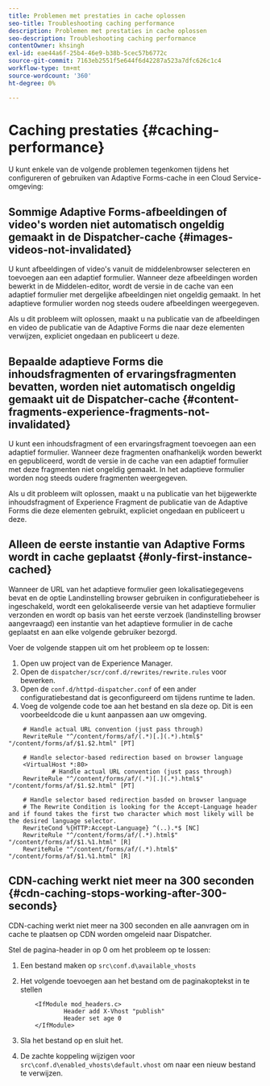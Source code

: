 ```yaml
---
title: Problemen met prestaties in cache oplossen
seo-title: Troubleshooting caching performance
description: Problemen met prestaties in cache oplossen
seo-description: Troubleshooting caching performance
contentOwner: khsingh
exl-id: eae44a6f-25b4-46e9-b38b-5cec57b6772c
source-git-commit: 7163eb2551f5e644f6d42287a523a7dfc626c1c4
workflow-type: tm+mt
source-wordcount: '360'
ht-degree: 0%

---
```


# Caching prestaties {#caching-performance}

U kunt enkele van de volgende problemen tegenkomen tijdens het configureren of gebruiken van Adaptive Forms-cache in een Cloud Service-omgeving:

## Sommige Adaptive Forms-afbeeldingen of video&#39;s worden niet automatisch ongeldig gemaakt in de Dispatcher-cache {#images-videos-not-invalidated}

U kunt afbeeldingen of video&#39;s vanuit de middelenbrowser selecteren en toevoegen aan een adaptief formulier. Wanneer deze afbeeldingen worden bewerkt in de Middelen-editor, wordt de versie in de cache van een adaptief formulier met dergelijke afbeeldingen niet ongeldig gemaakt. In het adaptieve formulier worden nog steeds oudere afbeeldingen weergegeven.

Als u dit probleem wilt oplossen, maakt u na publicatie van de afbeeldingen en video de publicatie van de Adaptive Forms die naar deze elementen verwijzen, expliciet ongedaan en publiceert u deze.

## Bepaalde adaptieve Forms die inhoudsfragmenten of ervaringsfragmenten bevatten, worden niet automatisch ongeldig gemaakt uit de Dispatcher-cache {#content-fragments-experience-fragments-not-invalidated}

U kunt een inhoudsfragment of een ervaringsfragment toevoegen aan een adaptief formulier. Wanneer deze fragmenten onafhankelijk worden bewerkt en gepubliceerd, wordt de versie in de cache van een adaptief formulier met deze fragmenten niet ongeldig gemaakt. In het adaptieve formulier worden nog steeds oudere fragmenten weergegeven.

Als u dit probleem wilt oplossen, maakt u na publicatie van het bijgewerkte inhoudsfragment of Experience Fragment de publicatie van de Adaptive Forms die deze elementen gebruikt, expliciet ongedaan en publiceert u deze.

## Alleen de eerste instantie van Adaptive Forms wordt in cache geplaatst {#only-first-instance-cached}

Wanneer de URL van het adaptieve formulier geen lokalisatiegegevens bevat en de optie Landinstelling browser gebruiken in configuratiebeheer is ingeschakeld, wordt een gelokaliseerde versie van het adaptieve formulier verzonden en wordt op basis van het eerste verzoek (landinstelling browser aangevraagd) een instantie van het adaptieve formulier in de cache geplaatst en aan elke volgende gebruiker bezorgd.

Voer de volgende stappen uit om het probleem op te lossen:

1. Open uw project van de Experience Manager.
1. Open de `dispatcher/scr/conf.d/rewrites/rewrite.rules` voor bewerken.
1. Open de `conf.d/httpd-dispatcher.conf` of een ander configuratiebestand dat is geconfigureerd om tijdens runtime te laden.
1. Voeg de volgende code toe aan het bestand en sla deze op. Dit is een voorbeeldcode die u kunt aanpassen aan uw omgeving.

```shellscript
    # Handle actual URL convention (just pass through)
    RewriteRule "^/content/forms/af/(.*)[.](.*).html$" "/content/forms/af/$1.$2.html" [PT]
    
    # Handle selector-based redirection based on browser language
    <VirtualHost *:80>
            # Handle actual URL convention (just pass through)
    RewriteRule "^/content/forms/af/(.*)[.](.*).html$" "/content/forms/af/$1.$2.html" [PT]

    # Handle selector based redirection basded on browser language
    # The Rewrite Condition is looking for the Accept-Language header and if found takes the first two character which most likely will be the desired language selector.
    RewriteCond %{HTTP:Accept-Language} ^(..).*$ [NC]
    RewriteRule "^/content/forms/af/(.*).html$" "/content/forms/af/$1.%1.html" [R]
    RewriteRule "^/content/forms/af/(.*).html$" "/content/forms/af/$1.%1.html" [R]
```

## CDN-caching werkt niet meer na 300 seconden {#cdn-caching-stops-working-after-300-seconds}

CDN-caching werkt niet meer na 300 seconden en alle aanvragen om in cache te plaatsen op CDN worden omgeleid naar Dispatcher.

Stel de pagina-header in op 0 om het probleem op te lossen:

1. Een bestand maken op `src\conf.d\available_vhosts`

1. Het volgende toevoegen aan het bestand om de paginakoptekst in te stellen

   ```shellscript
       <IfModule mod_headers.c>
               Header add X-Vhost "publish"
               Header set age 0
       </IfModule>
   ```

1. Sla het bestand op en sluit het.
1. De zachte koppeling wijzigen voor `src\conf.d\enabled_vhosts\default.vhost` om naar een nieuw bestand te verwijzen.

